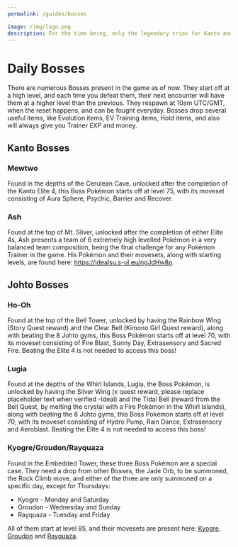 ```yaml
---
permalink: /guides/bosses

image: /img/logo.png
description: For the time being, only the legendary trios for Kanto and Johto are obtainable.
---
```


# Daily Bosses

There are numerous Bosses present in the game as of now. They start off at a
high level, and each time you defeat them, their next encounter will have them
at a higher level than the previous. They respawn at 10am UTC/GMT, when the
reset happens, and can be fought everyday. Bosses drop several useful items,
like Evolution items, EV Training items, Hold items, and also will always give
you Trainer EXP and money.

## Kanto Bosses

### Mewtwo

Found in the depths of the Cerulean Cave, unlocked after the completion of the Kanto Elite 4, this Boss Pokémon starts off at level 75, with its moveset consisting of Aura Sphere, Psychic, Barrier and Recover.

### Ash

Found at the top of Mt. Silver, unlocked after the completion of either Elite 4s, Ash presents a team of 6 extremely high levelled Pokémon in a very balanced team composition, being the final challenge for any Pokémon Trainer in the game. His Pokémon and their movesets, along with starting levels, are found here: https://idealsu.s-ul.eu/ngJdHw8p.

## Johto Bosses

### Ho-Oh

Found at the top of the Bell Tower, unlocked by having the Rainbow Wing (Story Quest reward) and the Clear Bell (Kimono Girl Quest reward), along with beating the 8 Johto gyms, this Boss Pokémon starts off at level 70, with its moveset consisting of Fire Blast, Sunny Day, Extrasensory and Sacred Fire. Beating the Elite 4 is not needed to access this boss!

### Lugia

Found at the depths of the Whirl Islands, Lugia, the Boss Pokémon, is unlocked by having the Silver Wing (x quest reward, please replace placeholder text when verified -Ideal) and the Tidal Bell (reward from the Bell Quest, by melting the crystal with a Fire Pokémon in the Whirl Islands), along with beating the 8 Johto gyms, this Boss Pokémon starts off at level 70, with its moveset consisting of Hydro Pump, Rain Dance, Extrasensory and Aeroblast. Beating the Elite 4 is not needed to access this boss!

### Kyogre/Groudon/Rayquaza

Found in the Embedded Tower, these three Boss Pokémon are a special case. They need a drop from other Bosses, the Jade Orb, to be summoned, the Rock Climb move, and either of the three are only summoned on a specific day, except for Thursdays:

* Kyogre - Monday and Saturday
* Groudon - Wednesday and Sunday
* Rayquaza - Tuesday and Friday

All of them start at level 85, and their movesets are present here: [Kyogre](https://idealsu.s-ul.eu/0tt8UyXu), [Groudon](https://idealsu.s-ul.eu/ZIYtxsNO) and [Rayquaza](https://idealsu.s-ul.eu/U4VRDBYc).
